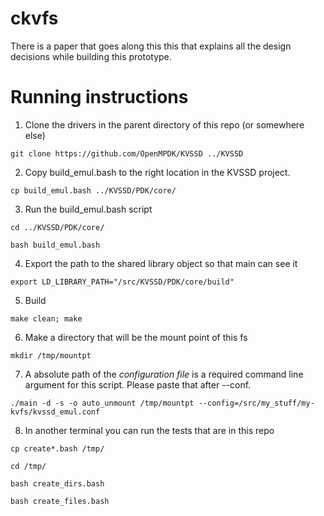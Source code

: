 # ckvfs

There is a paper that goes along this this that explains all the design decisions while building this prototype. 

# Running instructions
1. Clone the drivers in the parent directory of this repo (or somewhere else)

```git clone https://github.com/OpenMPDK/KVSSD ../KVSSD```

2. Copy build_emul.bash to the right location in the KVSSD project.

```cp build_emul.bash ../KVSSD/PDK/core/``` 

3. Run the build_emul.bash script

```cd ../KVSSD/PDK/core/```

```bash build_emul.bash```

4. Export the path to the shared library object so that main can see it 

```export LD_LIBRARY_PATH="/src/KVSSD/PDK/core/build"```

5. Build

```make clean; make```

6. Make a directory that will be the mount point of this fs

```mkdir /tmp/mountpt```

7. A absolute path of the *configuration file* is a required command line argument for this script. Please paste that after --conf. 

```./main -d -s -o auto_unmount /tmp/mountpt --config=/src/my_stuff/my-kvfs/kvssd_emul.conf``` 

8. In another terminal you can run the tests that are in this repo 

```cp create*.bash /tmp/```

```cd /tmp/```

```bash create_dirs.bash```

```bash create_files.bash```



